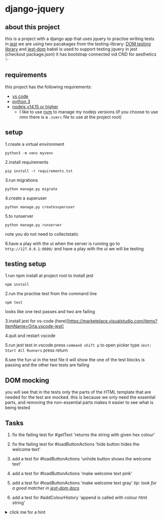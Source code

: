 # django-jquery

## about this project
this is a project with a django app that uses jquery to practise writing tests in [jest](https://jestjs.io)
we are using two pacakages from the testing-library: [DOM testing library](https://testing-library.com/docs/dom-testing-library/intro/) and [jest-dom](https://testing-library.com/docs/ecosystem-jest-dom/)
babel is used to support testing jquery in jest (checkout package.json)
it has bootstrap connected vid CND for aesthetics :sparkles:

## requirements
this project has the following requirements:
- [vs code](https://code.visualstudio.com) 
- [python 3](https://www.python.org/downloads/)
- [nodejs v14.15 or higher](https://nodejs.org/en/)
  - I like to use [nvm](https://www.linode.com/docs/guides/how-to-install-use-node-version-manager-nvm/) to manage my nodejs versions (if you choose to use nmv there is a `.nvmrc` file to use at the project root)

## setup
1.create a virtual environment
```
python3 -m venv myvenv
```

2.install requirements
```
pip install -r requirements.txt
```

3.run migrations
```
python manage.py migrate
```

4.create a superuser
````
python manage.py createsuperuser
````

5.to runserver
````
python manage.py runserver
````
note you do not need to collectstatic

6.have a play with the ui
when the server is running go to `http://127.0.0.1:8000/` and have a play with the ui we will be testing

## testing setup
1.run npm install at project root to install jest
````
npm install
````

2.run the practise test from the command line
````
npm test
````
looks like one test passes and two are failing

3.install jest for vs-code (here)[https://marketplace.visualstudio.com/items?itemName=Orta.vscode-jest]

4.quit and restart vscode

5.run jest test in vscode
press `command shift p` to open picker
type `Jest: Start All Runners`
press return

6.see the fun ui in the test file
it will show the one of the test blocks is passing and the other two tests are failing

## DOM mocking
you will see that in the tests only the parts of the HTML template that are needed for the test are mocked. this is because we only need the essential parts, and removing the non-essential parts makes it easier to see what is being tested

## Tasks
1. fix the failing test for #getText 'returns the string with given hex colour'

2. fix the failing test for #loadButtonActions 'hide button hides the welcome text'

3. add a test for #loadButtonActions 'unhide button shows the welcome text'

3. add a test for #loadButtonActions 'make welcome text pink'
4. add a test for #loadButtonActions 'make welcome text gray'
_tip: look for a good matcher in [jest-dom docs](https://github.com/testing-library/jest-dom)_

5. add a test for #addColourHistory 'append is called with colour html string'
<details>
<summary>click me for a hint</summary>
you can create a variable with a [jest mock function](https://jestjs.io/docs/mock-function-api) for a jquery function (like `.append()`)
from here you can use the [jest expect methods](https://jestjs.io/docs/expect) to test if this mock function has been called, how many times, and with what argument
</details>

